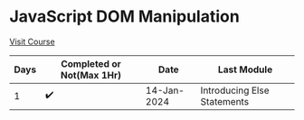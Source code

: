 # JavaScript DOM Manipulation
[Visit Course](https://youtu.be/5fb2aPlgoys?si=Q2JziN5gdN0KRDzv)

| Days | Completed or Not(Max 1Hr) | Date | Last Module |
| -----| ---------| ---------| -------| 
| 1 | ✔️ | 14-Jan-2024| Introducing Else Statements |
